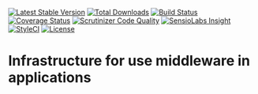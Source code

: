[![Latest Stable Version](https://img.shields.io/packagist/v/gpslab/middleware.svg?maxAge=3600&label=stable)](https://packagist.org/packages/gpslab/middleware)
[![Total Downloads](https://img.shields.io/packagist/dt/gpslab/middleware.svg?maxAge=3600)](https://packagist.org/packages/gpslab/middleware)
[![Build Status](https://img.shields.io/travis/gpslab/middleware.svg?maxAge=3600)](https://travis-ci.org/gpslab/middleware)
[![Coverage Status](https://img.shields.io/coveralls/gpslab/middleware.svg?maxAge=3600)](https://coveralls.io/github/gpslab/middleware?branch=master)
[![Scrutinizer Code Quality](https://img.shields.io/scrutinizer/g/gpslab/middleware.svg?maxAge=3600)](https://scrutinizer-ci.com/g/gpslab/middleware/?branch=master)
[![SensioLabs Insight](https://img.shields.io/sensiolabs/i/ed9115e0-283f-4799-993c-3777a044114d.svg?maxAge=3600&label=SLInsight)](https://insight.sensiolabs.com/projects/ed9115e0-283f-4799-993c-3777a044114d)
[![StyleCI](https://styleci.io/repos/92312680/shield?branch=master)](https://styleci.io/repos/92312680)
[![License](https://img.shields.io/packagist/l/gpslab/middleware.svg?maxAge=3600)](https://github.com/gpslab/middleware)

# Infrastructure for use middleware in applications
